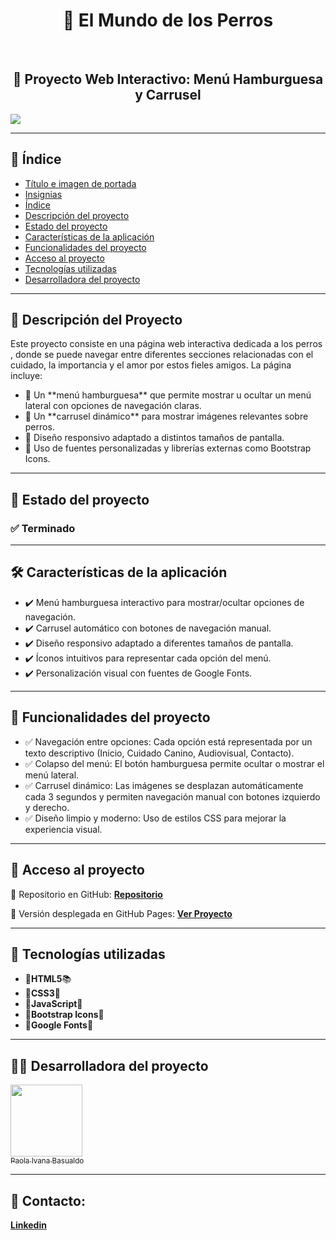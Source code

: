 <h1 id="titulo-e-imagen-de-portada" align="center">
🐶 El Mundo de los Perros
</h1>
<br>
<h2 align="center">
📌 Proyecto Web Interactivo: Menú Hamburguesa y Carrusel
</h2>
<p id="insignias" align="left">
<img src="https://img.shields.io/badge/STATUS-TERMINADO-blue">
</p>

---

## 📌 Índice
- [Título e imagen de portada](#titulo-e-imagen-de-portada)
- [Insignias](#insignias)
- [Índice](#-índice)
- [Descripción del proyecto](#-descripción-del-proyecto)
- [Estado del proyecto](#-estado-del-proyecto)
- [Características de la aplicación](#caracteristicas)
- [Funcionalidades del proyecto](#-funcionalidades-del-proyecto)
- [Acceso al proyecto](#-acceso-al-proyecto)
- [Tecnologías utilizadas](#-tecnologías-utilizadas)
- [Desarrolladora del proyecto](#-desarrolladora-del-proyecto)

---  

## 📖 Descripción del Proyecto
Este proyecto consiste en una página web interactiva dedicada a los perros , donde se puede navegar entre diferentes secciones relacionadas con el cuidado, la importancia y el amor por estos fieles amigos. La página incluye:

<ul>
<li>🔹 Un **menú hamburguesa** que permite mostrar u ocultar un menú lateral con opciones de navegación claras.</li>
<li>🔹 Un **carrusel dinámico** para mostrar imágenes relevantes sobre perros.</li>
<li>🔹 Diseño responsivo adaptado a distintos tamaños de pantalla.</li>
<li>🔹 Uso de fuentes personalizadas y librerías externas como Bootstrap Icons.</li>
</ul>

---

## 🚧 Estado del proyecto
<h3 align="left">
✅ Terminado
</h3>

---

<h2 id="caracteristicas">🛠️ Características de la aplicación</h2>
<ul>
<li>✔️ Menú hamburguesa interactivo para mostrar/ocultar opciones de navegación.</li>
<li>✔️ Carrusel automático con botones de navegación manual.</li>
<li>✔️ Diseño responsivo adaptado a diferentes tamaños de pantalla.</li>
<li>✔️ Íconos intuitivos para representar cada opción del menú.</li>
<li>✔️ Personalización visual con fuentes de Google Fonts.</li>
</ul>

---

## 🔧 Funcionalidades del proyecto
<ul>
<li>✅ Navegación entre opciones: Cada opción está representada por un texto descriptivo (Inicio, Cuidado Canino, Audiovisual, Contacto).</li>
<li>✅ Colapso del menú: El botón hamburguesa permite ocultar o mostrar el menú lateral.</li>
<li>✅ Carrusel dinámico: Las imágenes se desplazan automáticamente cada 3 segundos y permiten navegación manual con botones izquierdo y derecho.</li>
<li>✅ Diseño limpio y moderno: Uso de estilos CSS para mejorar la experiencia visual.</li>
</ul>

---

## 📁 Acceso al proyecto
🔗 Repositorio en GitHub:
**[Repositorio](https://github.com/PaolaBasualdo/menu-hamburguesa-carrusel)**

🔗 Versión desplegada en GitHub Pages:
**[Ver Proyecto](https://paolabasualdo.github.io/menu-hamburguesa-carrusel/)**

---

## 🚀 Tecnologías utilizadas
<ul>
<li>🔹<strong>HTML5</strong>📚</li>
<li>🔹<strong>CSS3</strong>💚</li>
<li>🔹<strong>JavaScript</strong>💪</li>
<li>🔹<strong>Bootstrap Icons</strong>📸</li>
<li>🔹<strong>Google Fonts</strong>🎨</li>
</ul>

---

## 👩‍💻 Desarrolladora del proyecto
[<img src="https://avatars.githubusercontent.com/u/117169838?v=4" width=115><br><sub>Paola Ivana Basualdo</sub>](https://github.com/PaolaBasualdo)

---

## 📩 Contacto:
**[Linkedin](https://www.linkedin.com/in/paola-ivana-basualdo/)**
